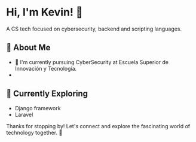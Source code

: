 # Hi, I'm Kevin! 👋

A CS tech focused on cybersecurity, backend and scripting languages. 

## 🚀 About Me

- 🔭 I'm currently pursuing CyberSecurity at Escuela Superior de Innovación y Tecnología.
- 
## 🌱 Currently Exploring

  - Django framework
  - Laravel

Thanks for stopping by! Let's connect and explore the fascinating world of technology together. 🚀



